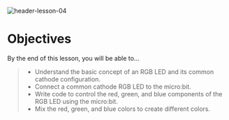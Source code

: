 ![header-lesson-04](assets/header-lesson-04.png)

# Objectives

By the end of this lesson, you will be able to...

> - Understand the basic concept of an RGB LED and its common cathode configuration.
> - Connect a common cathode RGB LED to the micro:bit.
> - Write code to control the red, green, and blue components of the RGB LED using the micro:bit.
> - Mix the red, green, and blue colors to create different colors.
